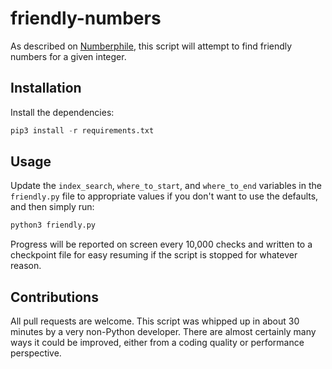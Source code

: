 # friendly-numbers

As described on [Numberphile](https://www.youtube.com/watch?v=KZ1BVlURwfI), this script will attempt to find friendly numbers for a given integer.

## Installation
Install the dependencies:

```python
pip3 install -r requirements.txt
```

## Usage
Update the `index_search`, `where_to_start`, and `where_to_end` variables in the `friendly.py` file to appropriate values if you don't want to use the defaults, and then simply run:

```sh
python3 friendly.py
```

Progress will be reported on screen every 10,000 checks and written to a checkpoint file for easy resuming if the script is stopped for whatever reason.

## Contributions
All pull requests are welcome.  This script was whipped up in about 30 minutes by a very non-Python developer.  There are almost certainly many ways it could be improved, either from a coding quality or performance perspective.